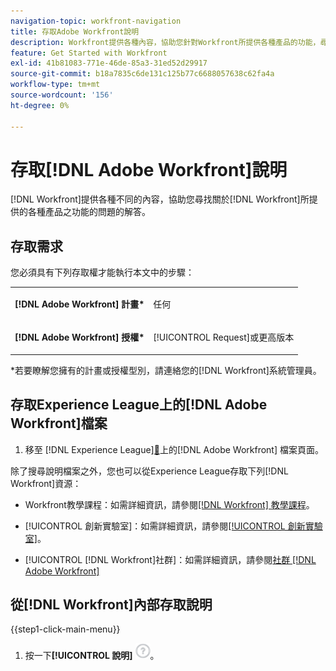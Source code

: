```yaml
---
navigation-topic: workfront-navigation
title: 存取Adobe Workfront說明
description: Workfront提供各種內容，協助您針對Workfront所提供各種產品的功能，尋找可能相關問題的解答。
feature: Get Started with Workfront
exl-id: 41b81083-771e-46de-85a3-31ed52d29917
source-git-commit: b18a7835c6de131c125b77c6688057638c62fa4a
workflow-type: tm+mt
source-wordcount: '156'
ht-degree: 0%

---
```


# 存取[!DNL Adobe Workfront]說明

[!DNL Workfront]提供各種不同的內容，協助您尋找關於[!DNL Workfront]所提供的各種產品之功能的問題的解答。

## 存取需求

您必須具有下列存取權才能執行本文中的步驟：

<table style="table-layout:auto"> 
 <col> 
 </col> 
 <col> 
 </col> 
 <tbody> 
  <tr> 
   <td role="rowheader"><strong>[!DNL Adobe Workfront] 計畫*</strong></td> 
   <td> <p>任何</p> </td> 
  </tr> 
  <tr> 
   <td role="rowheader"><strong>[!DNL Adobe Workfront] 授權*</strong></td> 
   <td> <p>[!UICONTROL Request]或更高版本</p> </td> 
  </tr> 
 </tbody> 
</table>

&#42;若要瞭解您擁有的計畫或授權型別，請連絡您的[!DNL Workfront]系統管理員。

## 存取Experience League上的[!DNL Adobe Workfront]檔案

1. 移至 [!DNL Experience League][&#128279;](https://experienceleague.adobe.com/en/docs/workfront/using/home)上的[!DNL Adobe Workfront] 檔案頁面。

除了搜尋說明檔案之外，您也可以從Experience League存取下列[!DNL Workfront]資源：

* Workfront教學課程：如需詳細資訊，請參閱[[!DNL Workfront] 教學課程](https://experienceleague.adobe.com/en/docs/workfront-learn/tutorials-workfront/home)。

* [!UICONTROL 創新實驗室]：如需詳細資訊，請參閱[[!UICONTROL 創新實驗室]](https://experienceleaguecommunities.adobe.com/t5/workfront-ideas/idb-p/workfront-ideas)。
* [!UICONTROL [!DNL Workfront]社群]：如需詳細資訊，請參閱[社群 [!DNL Adobe Workfront]  ](https://experienceleaguecommunities.adobe.com/t5/workfront/ct-p/workfront)

## 從[!DNL Workfront]內部存取說明

{{step1-click-main-menu}}

1. 按一下&#x200B;**[!UICONTROL 說明]** ![說明圖示](assets/help-icon.png)。
